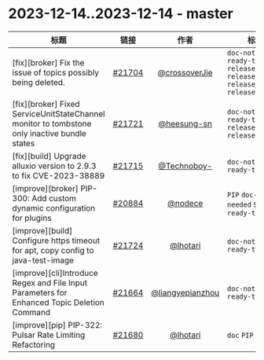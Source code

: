 # 2023-12-14..2023-12-14 - master
| 标题 | 链接 | 作者 | 标签 |
| - | :--: | :--: | - |
| [fix][broker] Fix the issue of topics possibly being deleted. | [#21704](https://github.com/apache/pulsar/pull/21704) | [@crossoverJie](https://github.com/crossoverJie) | `doc-not-needed` `ready-to-test` `release/2.10.6` `release/3.0.3` `release/2.11.4` `release/3.1.3`  | 
| [fix][broker] Fixed ServiceUnitStateChannel monitor to tombstone only inactive bundle states | [#21721](https://github.com/apache/pulsar/pull/21721) | [@heesung-sn](https://github.com/heesung-sn) | `doc-not-needed` `ready-to-test` `release/3.1.2` `release/3.0.3`  | 
| [fix][build] Upgrade alluxio version to 2.9.3 to fix CVE-2023-38889 | [#21715](https://github.com/apache/pulsar/pull/21715) | [@Technoboy-](https://github.com/Technoboy-) | `doc-not-needed` `ready-to-test`  | 
| [improve][broker] PIP-300: Add custom dynamic configuration for plugins | [#20884](https://github.com/apache/pulsar/pull/20884) | [@nodece](https://github.com/nodece) | `PIP` `doc-not-needed` `Stale` `ready-to-test`  | 
| [improve][build] Configure https timeout for apt, copy config to java-test-image | [#21724](https://github.com/apache/pulsar/pull/21724) | [@lhotari](https://github.com/lhotari) | `doc-not-needed` `ready-to-test`  | 
| [improve][cli]Introduce Regex and File Input Parameters for Enhanced Topic Deletion Command | [#21664](https://github.com/apache/pulsar/pull/21664) | [@liangyepianzhou](https://github.com/liangyepianzhou) | `doc-not-needed` `ready-to-test`  | 
| [improve][pip] PIP-322: Pulsar Rate Limiting Refactoring | [#21680](https://github.com/apache/pulsar/pull/21680) | [@lhotari](https://github.com/lhotari) | `doc` `PIP`  | 
